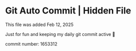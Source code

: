# Git Auto Commit | Hidden File

This file was added Feb 12, 2025

Just for fun and keeping my daily git commit active 🤪

commit number: 1653312
